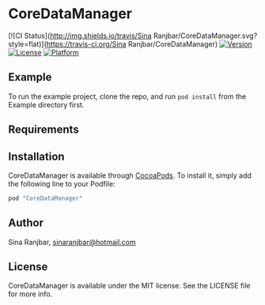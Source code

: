 # CoreDataManager

[![CI Status](http://img.shields.io/travis/Sina Ranjbar/CoreDataManager.svg?style=flat)](https://travis-ci.org/Sina Ranjbar/CoreDataManager)
[![Version](https://img.shields.io/cocoapods/v/CoreDataManager.svg?style=flat)](http://cocoapods.org/pods/CoreDataManager)
[![License](https://img.shields.io/cocoapods/l/CoreDataManager.svg?style=flat)](http://cocoapods.org/pods/CoreDataManager)
[![Platform](https://img.shields.io/cocoapods/p/CoreDataManager.svg?style=flat)](http://cocoapods.org/pods/CoreDataManager)

## Example

To run the example project, clone the repo, and run `pod install` from the Example directory first.

## Requirements

## Installation

CoreDataManager is available through [CocoaPods](http://cocoapods.org). To install
it, simply add the following line to your Podfile:

```ruby
pod "CoreDataManager"
```

## Author

Sina Ranjbar, sinaranjbar@hotmail.com

## License

CoreDataManager is available under the MIT license. See the LICENSE file for more info.
